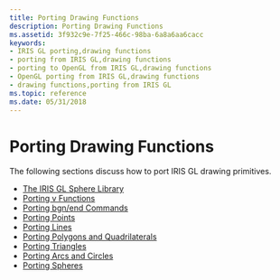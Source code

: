 ```yaml
---
title: Porting Drawing Functions
description: Porting Drawing Functions
ms.assetid: 3f932c9e-7f25-466c-98ba-6a8a6aa6cacc
keywords:
- IRIS GL porting,drawing functions
- porting from IRIS GL,drawing functions
- porting to OpenGL from IRIS GL,drawing functions
- OpenGL porting from IRIS GL,drawing functions
- drawing functions,porting from IRIS GL
ms.topic: reference
ms.date: 05/31/2018
---
```


# Porting Drawing Functions

The following sections discuss how to port IRIS GL drawing primitives.

-   [The IRIS GL Sphere Library](the-iris-gl-sphere-library.md)
-   [Porting v Functions](porting-v-functions.md)
-   [Porting bgn/end Commands](porting-bgn-end-commands.md)
-   [Porting Points](porting-points.md)
-   [Porting Lines](porting-lines.md)
-   [Porting Polygons and Quadrilaterals](porting-polygons-and-quadrilaterals.md)
-   [Porting Triangles](porting-triangles.md)
-   [Porting Arcs and Circles](porting-arcs-and-circles.md)
-   [Porting Spheres](porting-spheres.md)

 

 




